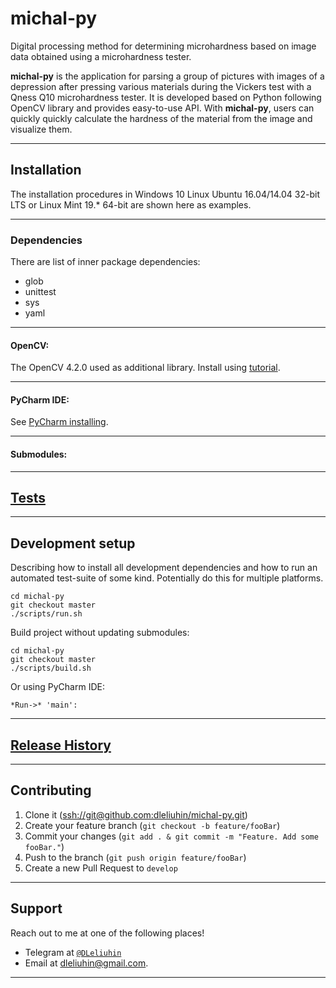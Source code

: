 # michal-py
Digital  processing method for determining microhardness based on image data obtained 
using a microhardness tester.

**michal-py** is the application for parsing a group of pictures with images of a 
depression after pressing various materials during the Vickers test with a Qness Q10 
microhardness tester. It is developed based on Python following OpenCV library and 
provides easy-to-use API. With **michal-py**, users can quickly quickly calculate the 
hardness of the material from the image and visualize them.

---

## Installation

The installation procedures in Windows 10 Linux Ubuntu 16.04/14.04 32-bit LTS or 
Linux Mint 19.* 64-bit are shown here as examples.

---

### Dependencies

There are list of inner package dependencies:

- glob
- unittest
- sys 
- yaml

---

#### OpenCV:

The OpenCV 4.2.0 used as additional library. Install using 
[tutorial](https://pypi.org/project/opencv-python/).

---

#### PyCharm IDE:

See [PyCharm installing](https://www.jetbrains.com/ru-ru/pycharm/).

---

#### Submodules:

---

## [Tests](./test_michal-py/TEST.md)

---

## Development setup

Describing how to install all development dependencies and how to run an automated 
test-suite of some kind. Potentially do this for multiple platforms.

```
cd michal-py
git checkout master
./scripts/run.sh
```
Build project without updating submodules:
```
cd michal-py
git checkout master
./scripts/build.sh
```

Or using PyCharm IDE:

```*Run->* 'main':```

---

## [Release History](./HISTORY.md)

---
    
## Contributing

1. Clone it (<ssh://git@github.com:dleliuhin/michal-py.git>)
2. Create your feature branch (`git checkout -b feature/fooBar`)
3. Commit your changes (`git add . & git commit -m "Feature. Add some fooBar."`)
4. Push to the branch (`git push origin feature/fooBar`)
5. Create a new Pull Request to `develop`

---

## Support

Reach out to me at one of the following places!

- Telegram at <a href="http://https://telegram.org" target="_blank">`@DLeliuhin`</a>
- Email at [dleliuhin@gmail.com]().

---
